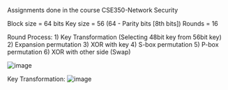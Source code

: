 Assignments done in the course CSE350-Network Security

Block size = 64 bits
Key size = 56 (64 - Parity bits [8th bits])
Rounds = 16

Round Process:
    1) Key Transformation (Selecting 48bit key from 56bit key)
    2) Expansion permutation
    3) XOR with key
    4) S-box permutation
    5) P-box permutation
    6) XOR with other side (Swap)
    
![image](https://user-images.githubusercontent.com/29958259/223635697-fb71392b-35ac-474b-9749-cad9edbf7d2a.png)

Key Transformation:
![image](https://user-images.githubusercontent.com/29958259/223636056-ca0b8226-c3fe-4a59-b3a4-ee34b3ddce92.png)
